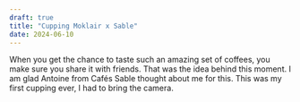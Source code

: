 ```yaml
---
draft: true
title: "Cupping Moklair x Sable"
date: 2024-06-10
---
```


When you get the chance to taste such an amazing set of coffees, you make sure you share it with friends.
That was the idea behind this moment. I am glad Antoine from Cafés Sable thought about me for this.
This was my first cupping ever, I had to bring the camera.
